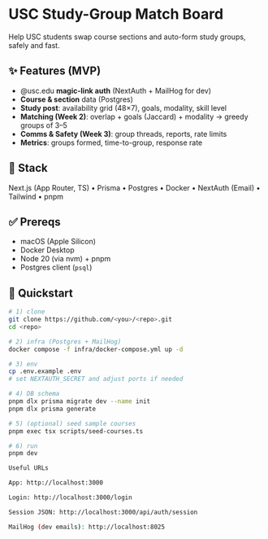 # USC Study-Group Match Board

Help USC students swap course sections and auto-form study groups, safely and fast.

## ✨ Features (MVP)
- @usc.edu **magic-link auth** (NextAuth + MailHog for dev)
- **Course & section** data (Postgres)
- **Study post**: availability grid (48×7), goals, modality, skill level
- **Matching (Week 2)**: overlap + goals (Jaccard) + modality → greedy groups of 3–5
- **Comms & Safety (Week 3)**: group threads, reports, rate limits
- **Metrics**: groups formed, time-to-group, response rate

## 🧰 Stack
Next.js (App Router, TS) • Prisma • Postgres • Docker • NextAuth (Email) • Tailwind • pnpm

## ✅ Prereqs
- macOS (Apple Silicon)
- Docker Desktop
- Node 20 (via nvm) + pnpm
- Postgres client (`psql`)

## 🚀 Quickstart

```bash
# 1) clone
git clone https://github.com/<you>/<repo>.git
cd <repo>

# 2) infra (Postgres + MailHog)
docker compose -f infra/docker-compose.yml up -d

# 3) env
cp .env.example .env
# set NEXTAUTH_SECRET and adjust ports if needed

# 4) DB schema
pnpm dlx prisma migrate dev --name init
pnpm dlx prisma generate

# 5) (optional) seed sample courses
pnpm exec tsx scripts/seed-courses.ts

# 6) run
pnpm dev

Useful URLs

App: http://localhost:3000

Login: http://localhost:3000/login

Session JSON: http://localhost:3000/api/auth/session

MailHog (dev emails): http://localhost:8025
